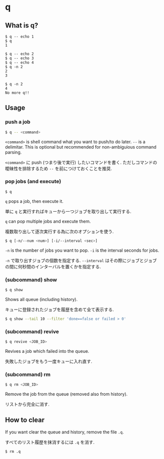 # q

## What is q?

```
$ q -- echo 1
$ q
1

$ q -- echo 2
$ q -- echo 3
$ q -- echo 4
$ q -n 2
2
3

$ q -n 2
4
No more q!!
```

## Usage

### push a job

```bash
$ q -- <command>
```

`<command>` is shell command what you want to push/to do later.
`--` is a delimitar. This is optional but recommended for non-ambiguious command parsing.

`<command>` に push (つまり後で実行) したいコマンドを書く.
ただしコマンドの曖昧性を排除するため `--` を前につけておくことを推奨.

### pop jobs (and execute)

```bash
$ q
```

`q` pops a job, then execute it.

単に `q` と実行すればキューから一つジョブを取り出して実行する.

`q` can pop multiple jobs and execute them.

複数取り出して逐次実行する為に次のオプションを使う.

```bash
$ q [-n/--num <num>] [-i/--interval <sec>]
```

`-n` is the number of jobs you want to pop.
`-i` is the interval seconds for jobs.

`-n` で取り出すジョブの個数を指定する.
`--interval` はその際にジョブとジョブの間に何秒間のインターバルを置くかを指定する.

### (subcommand) show

```bash
$ q show
```

Shows all queue (including history).

キューに登録されたジョブを履歴を含めて全て表示する.

```bash
$ q show --tail 10 --filter 'done==false or failed > 0'
```

### (subcommand) revive

```bash
$ q revive <JOB_ID>
```

Revives a job which failed into the queue.

失敗したジョブをもう一度キューに入れ直す.

### (subcommand) rm

```bash
$ q rm <JOB_ID>
```

Remove the job from the queue (removed also from history).

リストから完全に消す.

## How to clear

If you want clear the queue and history, remove the file `.q`.

すべてのリスト履歴を抹消するには `.q` を消す.

```bash
$ rm .q
```

